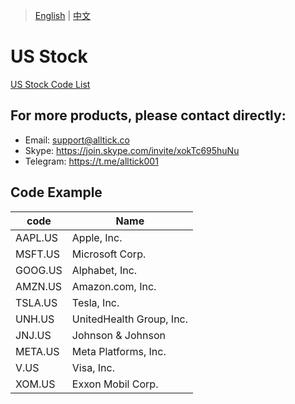 > [English](./product_code_list_US_stock.md) | [中文](./product_code_list_US_stock_cn.md)

# US Stock
[US Stock Code List](https://github.com/alltick/alltick-realtime-forex-crypto-stock-tick-finance-websocket-api/raw/main/code/%E7%BE%8E%E8%82%A1code.xlsx)

## For more products, please contact directly:<br/>
- Email: support@alltick.co
- Skype: https://join.skype.com/invite/xokTc695huNu
- Telegram: https://t.me/alltick001

## Code Example

| code    | Name                      |
| ------- | ------------------------- |
| AAPL.US  | Apple, Inc.               |
| MSFT.US  | Microsoft Corp.           |
| GOOG.US | Alphabet, Inc.            |
| AMZN.US | Amazon.com, Inc.          |
| TSLA.US | Tesla, Inc.               |
| UNH.US  | UnitedHealth Group, Inc.  |
| JNJ.US  | Johnson & Johnson         |
| META.US | Meta Platforms, Inc.      |
| V.US    | Visa, Inc.                |
| XOM.US  | Exxon Mobil Corp.         |
